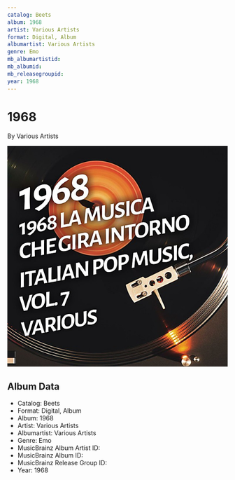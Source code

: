 ```yaml
---
catalog: Beets
album: 1968
artist: Various Artists
format: Digital, Album
albumartist: Various Artists
genre: Emo
mb_albumartistid: 
mb_albumid: 
mb_releasegroupid: 
year: 1968
---
```


# 1968

By Various Artists

![](../../assets/beetscovers/Various_Artists-1968.jpg)

## Album Data

- Catalog: Beets
- Format: Digital, Album
- Album: 1968
- Artist: Various Artists
- Albumartist: Various Artists
- Genre: Emo
- MusicBrainz Album Artist ID: 
- MusicBrainz Album ID: 
- MusicBrainz Release Group ID: 
- Year: 1968

